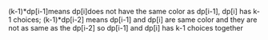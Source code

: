 (k-1)*dp[i-1]means dp[i]does not have the same color as dp[i-1], dp[i] has k-1 choices; (k-1)*dp[i-2] means dp[i-1] and dp[i] are same color and they are not as same as the dp[i-2] so dp[i-1] and dp[i] has k-1 choices together